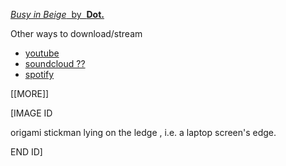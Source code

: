 [ *Busy in Beige* &nbsp;by&nbsp; **Dot.**](https://raw.githubusercontent.com/muugumuugu/muSe/minifiedmusiccorpora/forMP3player/dot/Busy%20in%20Beige%20_%20Dot..mp3)

Other ways to download/stream

* [youtube](https://www.youtube.com/watch?v=SMCtMrBgxcg)
* [soundcloud ??](?)
* [spotify](https://open.spotify.com/track/4Xv5Vp0qWlVg3MZYtG4K9U?si=91e683d2d5a24322)

[[MORE]]

\[IMAGE ID

origami stickman lying on the ledge , i.e. a laptop screen's edge.

END ID\]
